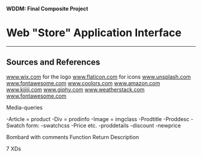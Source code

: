 **WDDM: Final Composite Project**
# Web "Store" Application Interface

---

## Sources and References

www.wix.com for the logo
www.flaticon.com for icons
www.unsplash.com
www.fontawesome.com
www.coolors.com
www.amazon.com
www.kijiji.com
www.giphy.com
www.weatherstack.com
www.fontawesome.com


Media-queries

-Article = product
-Div = prodinfo
	-Image = imgclass
	-Prodtitle
	-Proddesc 
-Swatch form:
	-swatchcss
-Price etc.
	-proddetails
	-discount
	-newprice


Bombard with comments
	Function
	Return
	Description

7 XDs